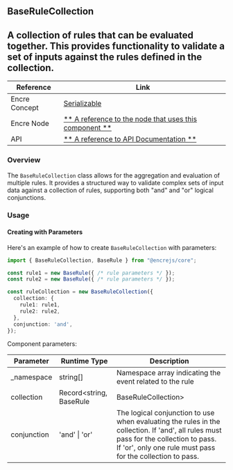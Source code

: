 ## BaseRuleCollection

A collection of rules that can be evaluated together. This provides functionality to validate a set of inputs against the rules defined in the collection.
---

| Reference | Link |
| --- | --- |
| Encre Concept | [Serializable ](**-a-link-to-the-corresponding-concept-documentation-**) |
| Encre Node | [** A reference to the node that uses this component **](**-a-link-to-the-corresponding-node-documentation-**) |
| API | [** A reference to API Documentation **](**-a-link-to-the-corresponding-api-documentation-**) |

### Overview

The `BaseRuleCollection` class allows for the aggregation and evaluation of multiple rules. It provides a structured way to validate complex sets of input data against a collection of rules, supporting both "and" and "or" logical conjunctions.


### Usage

#### Creating with Parameters

Here's an example of how to create `BaseRuleCollection` with parameters:

```typescript
import { BaseRuleCollection, BaseRule } from "@encrejs/core";

const rule1 = new BaseRule({ /* rule parameters */ });
const rule2 = new BaseRule({ /* rule parameters */ });

const ruleCollection = new BaseRuleCollection({
  collection: {
    rule1: rule1,
    rule2: rule2,
  },
  conjunction: 'and',
});

```

Component parameters:

| Parameter | Runtime Type | Description |
| --- | --- | --- |
| _namespace | string[] | Namespace array indicating the event related to the rule |
| collection | Record<string, BaseRule | BaseRuleCollection> | A collection of rules, each identified by a string key. The value can be either a BaseRule or another BaseRuleCollection. |
| conjunction | 'and' \| 'or' | The logical conjunction to use when evaluating the rules in the collection. If 'and', all rules must pass for the collection to pass. If 'or', only one rule must pass for the collection to pass. |

